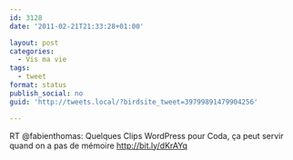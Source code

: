 ```yaml
---
id: 3128
date: '2011-02-21T21:33:28+01:00'

layout: post
categories:
  - Vis ma vie
tags:
  - tweet
format: status
publish_social: no
guid: 'http://tweets.local/?birdsite_tweet=39799891479904256'

---
```


RT @fabienthomas: Quelques Clips WordPress pour Coda, ça peut servir quand on a pas de mémoire http://bit.ly/dKrAYq